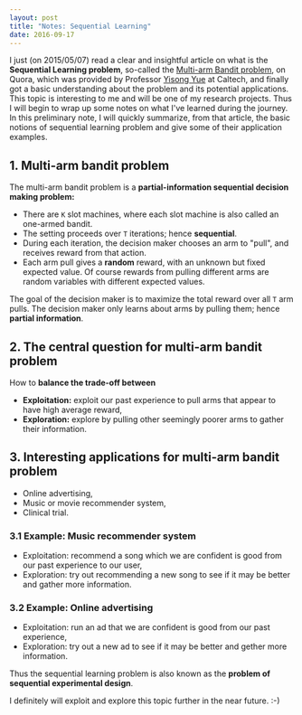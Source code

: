 ```yaml
---
layout: post
title: "Notes: Sequential Learning"
date: 2016-09-17
---
```


I just (on 2015/05/07) read a clear and insightful article on what is the **Sequential Learning problem**, so-called the [Multi-arm Bandit problem](http://www.quora.com/What-is-the-multi-arm-bandit-problem-What-are-some-of-its-implications), on Quora, which was provided by Professor [Yisong Yue](http://www.yisongyue.com/) at Caltech, and finally got a basic understanding about the problem and its potential applications. This topic is interesting to me and will be one of my research projects. Thus I will begin to wrap up some notes on what I've learned during the journey. In this preliminary note, I will quickly summarize, from that article, the basic notions of sequential learning problem and give some of their application examples.

## 1. Multi-arm bandit problem

The multi-arm bandit problem is a **partial-information sequential decision making problem:**

- There are `K` slot machines, where each slot machine is also called an one-armed bandit.
- The setting proceeds over `T` iterations; hence **sequential**.
- During each iteration, the decision maker chooses an arm to "pull", and receives reward from that action.
- Each arm pull gives a **random** reward, with an unknown but fixed expected value. Of course rewards from pulling different arms are random variables with different expected values.

The goal of the decision maker is to maximize the total reward over all `T` arm pulls. The decision maker only learns about arms by pulling them; hence **partial information**.

## 2. The central question for multi-arm bandit problem

How to **balance the trade-off between**

- **Exploitation:** exploit our past experience to pull arms that appear to have high average reward,
- **Exploration:** explore by pulling other seemingly poorer arms to gather their information.

## 3. Interesting applications for multi-arm bandit problem

- Online advertising,
- Music or movie recommender system,
- Clinical trial.

### 3.1 Example: Music recommender system

- Exploitation: recommend a song which we are confident is good from our past experience to our user,
- Exploration: try out recommending a new song to see if it may be better and gather more information.

### 3.2 Example: Online advertising

- Exploitation: run an ad that we are confident is good from our past experience,
- Exploration: try out a new ad to see if it may be better and gether more information.

Thus the sequential learning problem is also known as the **problem of sequential experimental design**.

I definitely will exploit and explore this topic further in the near future. :-)
